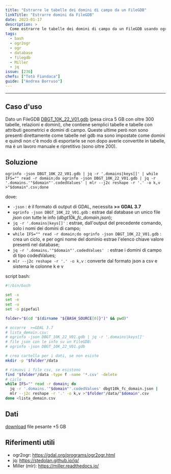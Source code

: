 ```yaml
---
title: "Estrarre le tabelle dei domini di campo da un FileGDB"
linkTitle: "Estrarre domini da FileGDB"
date: 2023-01-17
description: >
  Come estrarre le tabelle dei domini di campo da un FileGDB usando ogr2ogr
tags:
  - bash
  - ogr2ogr
  - ogr
  - database
  - filegdb
  - Miller
  - jq
issue: [236]
chefs: ["Totò Fiandaca"]
guide: ["Andrea Borruso"]
---
```


---

## Caso d'uso

Dato un FileGDB [DBGT_10K_22_V01.gdb](https://www.sardegnageoportale.it/index.php?xsl=2420&s=40&v=9&c=95645&es=6603&na=1&n=100&esp=1&tb=14401) (pesa circa 5 GB con oltre 300 tabelle, relazioni e domini), che contiene semplici tabelle e tabelle con attributi geometrici e domini di campo. Queste ultime però non sono presenti direttamente come tabelle nel gdb ma sono impostate come domini e quindi non c'è modo di esportarle se non dopo averle convertite in tabelle, ma è un lavoro manuale e ripretitivo (sono oltre 200).

## Soluzione

```
ogrinfo -json DBGT_10K_22_V01.gdb | jq -r '.domains|keys[]' | while IFS="" read -r domain;do ogrinfo -json DBGT_10K_22_V01.gdb | jq -r '.domains.'"$domain"'.codedValues' | mlr --j2c reshape -r '.' -o k,v >"$domain".csv;done
```

dove:
- `-json` : è il formato di output di GDAL, necessita **>= GDAL 3.7**
- `ogrinfo -json DBGT_10K_22_V01.gdb` : estrae dal database un unico file _json_ con tutte le info (_dbgt10k_fc_domain.json_);
- `jq -r '.domains|keys[]'` : estrae, dall'output del precedente comando, solo i nomi dei domini di campo;
- `while IFS="" read -r domain;do ogrinfo -json DBGT_10K_22_V01.gdb` : crea un ciclo, e per ogni nome del dominio estrae l'elenco chiave valore presenti nel database;
- `jq -r '.domains.'"$domain"'.codedValues' ` : estrae i domini di campo di tipo codedValues;
- `mlr --j2c reshape -r '.' -o k,v` : converte dal formato json a csv e sistema le colonne k e v

script bash:

```sh
#!/bin/bash

set -x
set -e
set -u
set -o pipefail

folder="$(cd "$(dirname "${BASH_SOURCE[0]}")" && pwd)"

# occorre  >=GDAL 3.7
# lista_demain.csv:
# ogrinfo -json DBGT_10K_22_V01.gdb | jq -r '.domains|keys[]'
# file json con le info su un FileGDB:
# ogrinfo -json DBGT_10K_22_V01.gdb

# crea cartella per i dati, se non esiste
mkdir -p "$folder"/data

# rimuovi i file csv, se esistono
find "$folder"/data -type f -name '*.csv' -delete
# ciclo
while IFS="" read -r domain; do
  jq -r '.domains.'"$domain"'.codedValues' dbgt10k_fc_domain.json |
  mlr --j2c reshape -r '.' -o k,v >"$folder"/data/"$domain".csv
done <lista_demain.csv
```

## Dati

[download](https://www.sardegnageoportale.it/index.php?xsl=2420&s=40&v=9&c=95645&es=6603&na=1&n=100&esp=1&tb=14401) file pesante +5 GB

## Riferimenti utili

- ogr2ogr: <https://gdal.org/programs/ogr2ogr.html>
- jq: <https://stedolan.github.io/jq/>
- Miller (mlr): <https://miller.readthedocs.io/>

